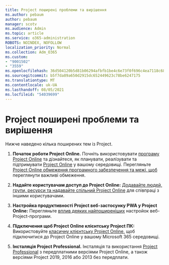 ```yaml
---
title: Project поширені проблеми та вирішення
ms.author: pebaum
author: pebaum
manager: scotv
ms.audience: Admin
ms.topic: article
ms.service: o365-administration
ROBOTS: NOINDEX, NOFOLLOW
localization_priority: Normal
ms.collection: Adm_O365
ms.custom:
- "9001502"
- "3559"
ms.openlocfilehash: 36d504120b5d81b06294afbfb1be4c6e73f0f696c4ea7118c6867e56ccb46b70
ms.sourcegitcommit: b5f7da89a650d2915dc652449623c78be6247175
ms.translationtype: MT
ms.contentlocale: uk-UA
ms.lasthandoff: 08/05/2021
ms.locfileid: "54039699"
---
```

# <a name="project-common-issues-and-resolutions"></a>Project поширені проблеми та вирішення

Нижче наведено кілька поширених тем із Project.

1. **Початок роботи Project Online.** Почніть використовувати [програму Project Online](https://docs.microsoft.com/ProjectOnline/get-started-with-project-online) та дізнайтеся, як планувати, реалізувати та підтримувати [Project Online](https://docs.microsoft.com/projectonline/project-online) у вашому середовищі.   Перегляньте [Project Online обмеження програмного забезпечення та межі, щоб](https://docs.microsoft.com/ProjectOnline/project-online-software-boundaries-and-limits) переглянути важливі обмеження.

2. **Надайте користувачам доступ до Project Online:** [Додавайте людей, групи, ресурси та надавайте спільний Project Online](https://docs.microsoft.com/projectonline/step-2-add-people-to-project-online) для співпраці з іншими користувачами. 

3. **Настройка продуктивності Project веб-застосунку PWA у Project Online:** Перегляньте [вплив деяких найпоширеніших](https://docs.microsoft.com/projectonline/tune-project-online-performance) настройок веб-Project-програми.

4. **Підключення щоб Project Online клієнтську Project ПК:** Використовуйте [класичну клієнтську Project Online,](https://docs.microsoft.com/projectonline/connect-to-project-online-with-the-project-online-desktop-client) щоб підключитися до Project Online у вашому Microsoft 365 середовищі. 

5. **Інсталяція Project Professional.** Інсталяція та використання [Project Professional](https://support.office.com/article/install-project-7059249b-d9fe-4d61-ab96-5c5bf435f281) з передплатними версіями Project Online, а також версіями Project 2019, 2016 або 2013 без передплати.
